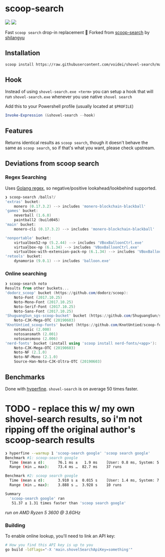# scoop-search

[![](https://goreportcard.com/badge/github.com/shilangyu/scoop-search)](https://goreportcard.com/report/github.com/shilangyu/scoop-search)
[![](https://github.com/shilangyu/scoop-search/workflows/ci/badge.svg)](https://github.com/shilangyu/scoop-search/actions)

Fast `scoop search` drop-in replacement 🚀
Forked from [scoop-search](https://github.com/shilangyu/scoop-search) by [shilangyu](https://github.com/shilangyu)

## Installation

```sh
scoop install https://raw.githubusercontent.com/voidei/shovel-search/master/shovel-search.json
```

## Hook

Instead of using `shovel-search.exe <term>` you can setup a hook that will run `shovel-search.exe` whenever you use native `shovel search`

Add this to your Powershell profile (usually located at `$PROFILE`)

```ps1
Invoke-Expression (&shovel-search --hook)
```

## Features

Returns identical results as `scoop search`, though it doesn't behave the same as `scoop search`, so if that's what you want, please check upstream.

## Deviations from scoop search

### Regex Searching

Uses [Golang regex](https://pkg.go.dev/regexp/syntax), so negative/positive lookahead/lookbehind supported.

```ps1
❯ scoop-search /balls?/
'extras' bucket:
    monero (0.17.3.2) --> includes 'monero-blockchain-blackball'
'games' bucket:
    neverball (1.6.0)
    paintball2 (build045)
'main' bucket:
    monero-cli (0.17.3.2) --> includes 'monero-blockchain-blackball'

'nonportable' bucket:
    virtualbox52-np (5.2.44) --> includes 'VBoxBalloonCtrl.exe'
    virtualbox-np (6.1.34) --> includes 'VBoxBalloonCtrl.exe'
    virtualbox-with-extension-pack-np (6.1.34) --> includes 'VBoxBalloonCtrl.exe'
'retools' bucket:
    dynamorio (9.0.1) --> includes 'balloon.exe'
```

### Online searching

```ps1
❯ scoop-search noto
Results from other buckets...
'dodorz_scoop' bucket (https://github.com/dodorz/scoop):
    Noto-Font (2017.10.25)
    Noto-Mono-Font (2017.10.25)
    Noto-Serif-Font (2017.10.25)
    Noto-Sans-Font (2017.10.25)
'ShuguangSun_sgs-scoop-bucket' bucket (https://github.com/ShuguangSun/sgs-scoop-bucket):
    Noto-CJK-Mega-OTC (20190603)
'KnotUntied_scoop-fonts' bucket (https://github.com/KnotUntied/scoop-fonts):
    notomusic (2.000)
    notosansmath (2.001)
    notosansmono (2.006)
'nerd-fonts' bucket (install using 'scoop install nerd-fonts/<app>'):
    Noto-CJK-Mega-OTC (20190603)
    Noto-NF (2.1.0)
    Noto-NF-Mono (2.1.0)
    Source-Han-Noto-CJK-Ultra-OTC (20190603)
```

## Benchmarks

Done with [hyperfine](https://github.com/sharkdp/hyperfine). `shovel-search` is on average 50 times faster.

# TODO - replace this w/ my own shovel-search results, so i'm not ripping off the original author's scoop-search results
```sh
❯ hyperfine --warmup 1 'scoop-search google' 'scoop search google'
Benchmark #1: scoop-search google
  Time (mean ± σ):      76.1 ms ±   1.9 ms    [User: 0.8 ms, System: 5.8 ms]
  Range (min … max):    73.4 ms …  82.7 ms    37 runs

Benchmark #2: scoop search google
  Time (mean ± σ):      3.910 s ±  0.015 s    [User: 1.4 ms, System: 7.9 ms]
  Range (min … max):    3.888 s …  3.928 s    10 runs

Summary
  'scoop-search google' ran
   51.37 ± 1.31 times faster than 'scoop search google'
```

_run on AMD Ryzen 5 3600 @ 3.6GHz_

### Building

To enable online lookup, you'll need to link an API key:

```sh
# How you find this API key is up to you
go build -ldflags="-X 'main.shovelSearchApiKey=something'"
```
